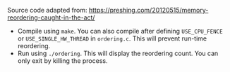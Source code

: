 Source code adapted from: https://preshing.com/20120515/memory-reordering-caught-in-the-act/

* Compile using `make`. You can also compile after defining `USE_CPU_FENCE` or `USE_SINGLE_HW_THREAD` in `ordering.c`. This will prevent run-time reordering. 
* Run using `./ordering`. This will display the reordering count. You can only exit by killing the process.
